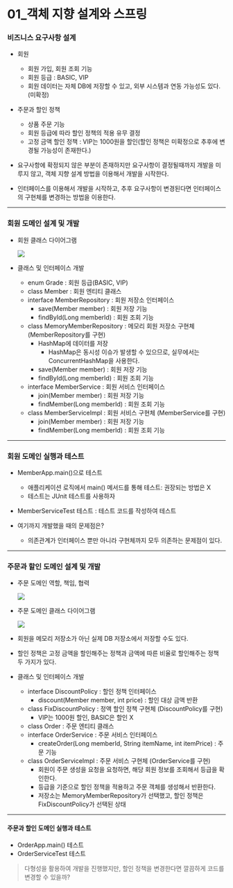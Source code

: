 # 01_객체 지향 설계와 스프링

### 비즈니스 요구사항 설계

- 회원
  - 회원 가입, 회원 조회 기능
  - 회원 등급 : BASIC, VIP
  - 회원 데이터는 자체 DB에 저장할 수 있고, 외부 시스템과 연동 가능성도 있다.(미확정)
- 주문과 할인 정책
  - 상품 주문 기능
  - 회원 등급에 따라 할인 정책의 적용 유무 결정
  - 고정 금액 할인 정책 : VIP는 1000원을 할인(할인 정책은 미확정으로 추후에 변경될 가능성이 존재한다.)

- 요구사항에 확정되지 않은 부분이 존재하지만 요구사항이 결정될때까지 개발을 미루지 않고, 객체 지향 설계 방법을 이용해서 개발을 시작한다.
- 인터페이스를 이용해서 개발을 시작하고, 추후 요구사항이 변경된다면 인터페이스의 구현체를 변경하는 방법을 이용한다.

------

### 회원 도메인 설계 및 개발

- 회원 클래스 다이어그램

  ![](D:\Back-end\spring-core\section01\images\01_정태현.png)

  

- 클래스 및 인터페이스 개발

  - enum Grade : 회원 등급(BASIC, VIP)
  - class Member : 회원 엔티티 클래스
  - interface MemberRepository : 회원 저장소 인터페이스
    - save(Member member) : 회원 저장 기능
    - findById(Long memberId) : 회원 조회 기능
  - class MemoryMemberRepository : 메모리 회원 저장소 구현체 (MemberRepository를 구현)
    - HashMap에 데이터를 저장
      - HashMap은 동시성 이슈가 발생할 수 있으므로, 실무에서는 ConcurrentHashMap을 사용한다.
    - save(Member member) : 회원 저장 기능
    - findById(Long memberId) : 회원 조회 기능
  - interface MemberService : 회원 서비스 인터페이스
    - join(Member member) : 회원 저장 기능
    - findMember(Long memberId) : 회원 조회 기능
  - class MemberServiceImpl : 회원 서비스 구현체 (MemberService를 구현)
    - join(Member member) : 회원 저장 기능
    - findMember(Long memberId) : 회원 조회 기능

------

### 회원 도메인 실행과 테스트

- MemberApp.main()으로 테스트
  - 애플리케이션 로직에서 main() 메서드를 통해 테스트: 권장되는 방법은 X
  - 테스트는 JUnit 테스트를 사용하자
- MemberServiceTest 테스트 : 테스트 코드를 작성하여 테스트

- 여기까지 개발했을 때의 문제점은?
  - 의존관계가 인터페이스 뿐만 아니라 구현체까지 모두 의존하는 문제점이 있다.

------

### 주문과 할인 도메인 설계 및 개발

- 주문 도메인 역할, 책임, 협력

  ![](D:\Back-end\spring-core\section01\images\02_정태현.png)

  

- 주문 도메인 클래스 다이어그램

  ![](D:\Back-end\spring-core\section01\images\03_정태현.png)

  

- 회원을 메모리 저장소가 아닌 실제 DB 저장소에서 저장할 수도 있다.
- 할인 정책은 고정 금액을 할인해주는 정책과 금액에 따른 비율로 할인해주는 정책 두 가지가 있다.

- 클래스 및 인터페이스 개발
  - interface DiscountPolicy : 할인 정책 인터페이스
    - discount(Member member, int price) : 할인 대상 금액 반환
  - class FixDiscountPolicy : 정액 할인 정책 구현체 (DiscountPolicy를 구현)
    - VIP는 1000원 할인, BASIC은 할인 X
  - class Order : 주문 엔티티 클래스
  - interface OrderService : 주문 서비스 인터페이스
    - createOrder(Long memberId, String itemName, int itemPrice) : 주문 기능
  - class OrderServiceImpl : 주문 서비스 구현체 (OrderService를 구현)
    - 회원이 주문 생성을 요청을 요청하면, 해당 회원 정보를 조회해서 등급을 확인한다.
    - 등급을 기준으로 할인 정책을 적용하고 주문 객체를 생성해서 반환한다.
    - 저장소는 MemoryMemberRepository가 선택했고, 할인 정책은  FixDiscountPolicy가 선택된 상태

------

#### 주문과 할인 도메인 실행과 테스트

- OrderApp.main() 테스트
- OrderServiceTest 테스트

> 다형성을 활용하여 개발을 진행했지만, 할인 정책을 변경한다면 깔끔하게 코드를 변경할 수 있을까?
